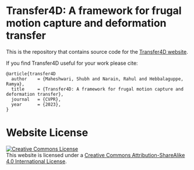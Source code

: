 # Transfer4D: A framework for frugal motion capture and deformation transfer

This is the repository that contains source code for the [Transfer4D website](https://transfer4D.github.io).

If you find Transfer4D useful for your work please cite:
```
@article{transfer4D
  author    = {Maheshwari, Shubh and Narain, Rahul and Hebbalaguppe, Ramya},
  title     = {Transfer4D: A framework for frugal motion capture and deformation transfer},
  journal   = {CVPR},
  year      = {2023},
}
```

# Website License
<a rel="license" href="http://creativecommons.org/licenses/by-sa/4.0/"><img alt="Creative Commons License" style="border-width:0" src="https://i.creativecommons.org/l/by-sa/4.0/88x31.png" /></a><br />This website is licensed under a <a rel="license" href="http://creativecommons.org/licenses/by-sa/4.0/">Creative Commons Attribution-ShareAlike 4.0 International License</a>.
